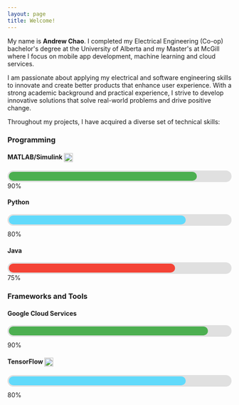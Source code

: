 ```yaml
---
layout: page
title: Welcome!
---
```


<head>
  <link rel="stylesheet" href="https://cdnjs.cloudflare.com/ajax/libs/font-awesome/6.0.0-beta3/css/all.min.css">
  <style>
    .custom-icon {
      width: 20px;
      height: 20px;
      vertical-align: middle;
    }
  </style>
</head>

My name is **Andrew Chao**. I completed my Electrical Engineering (Co-op) bachelor's degree at the University of Alberta and my Master's at McGill where I focus on mobile app development, machine learning and cloud services.

I am passionate about applying my electrical and software engineering skills to innovate and create better products that enhance user experience. With a strong academic background and practical experience, I strive to develop innovative solutions that solve real-world problems and drive positive change. 

Throughout my projects, I have acquired a diverse set of technical skills: 

### Programming

#### MATLAB/Simulink <img src="https://upload.wikimedia.org/wikipedia/commons/2/21/Matlab_Logo.png" alt="MATLAB" class="custom-icon">
<div style="background-color: #e0e0e0; border-radius: 25px; padding: 3px;">
  <div style="width: 85%; background-color: #4caf50; height: 20px; border-radius: 25px;"></div>
</div>
90%

#### Python <i class="fab fa-python"></i>
<div style="background-color: #e0e0e0; border-radius: 25px; padding: 3px; margin-bottom: 10px;">
  <div style="width: 80%; background-color: #61dafb; height: 20px; border-radius: 25px;"></div>
</div>
80%

#### Java <i class="fab fa-java"></i>
<div style="background-color: #e0e0e0; border-radius: 25px; padding: 3px;">
  <div style="width:75%; background-color: #f44336; height: 20px; border-radius: 25px;"></div>
</div>
75%


### Frameworks and Tools

#### Google Cloud Services <i class="fab fa-google"></i>
<div style="background-color: #e0e0e0; border-radius: 25px; padding: 3px; margin-bottom: 10px;">
  <div style="width: 90%; background-color: #4caf50; height: 20px; border-radius: 25px;"></div>
</div>
90%

#### TensorFlow <img src="https://upload.wikimedia.org/wikipedia/commons/a/ab/TensorFlow_logo.svg" alt="TensorFlow" class="custom-icon">
<div style="background-color: #e0e0e0; border-radius: 25px; padding: 3px; margin-bottom: 10px;">
  <div style="width: 80%; background-color: #61dafb; height: 20px; border-radius: 25px;"></div>
</div>
80%

